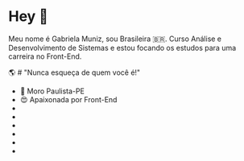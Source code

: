 # Hey 👋

Meu nome é Gabriela Muniz, sou Brasileira  🇧🇷. Curso Análise e Desenvolvimento de Sistemas e estou focando os estudos para uma carreira no Front-End.

🌎 # "Nunca esqueça de quem você é!"

- 📍 Moro Paulista-PE
- 😍 Apaixonada por Front-End
- 
- 
- 
- 
- 
-

